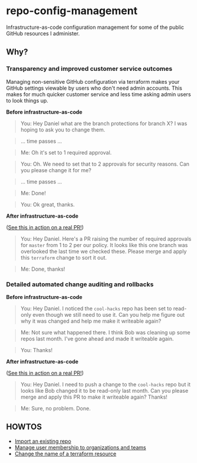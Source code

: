 # repo-config-management

Infrastructure-as-code configuration management for some of the public GitHub resources I administer.

## Why?

### Transparency and improved customer service outcomes

Managing non-sensitive GitHub configuration via terraform makes your GitHub settings viewable by users who don't need admin accounts. This makes for much quicker customer service and less time asking admin users to look things up.

**Before infrastructure-as-code**

> You: Hey Daniel what are the branch protections for branch X? I was hoping to ask you to change them.

> ... time passes ...

> Me: Oh it's set to 1 required approval.

> You: Oh. We need to set that to 2 approvals for security reasons. Can you please change it for me?

> ... time passes ...

> Me: Done!

> You: Ok great, thanks.

**After infrastructure-as-code**

([See this in action on a real PR!](https://github.com/dpritchett/repo-config-management/pull/1))

> You: Hey Daniel. Here's a PR raising the number of required approvals for `master` from 1 to 2 per our policy. It looks like this one branch was overlooked the last time we checked these. Please merge and apply this `terraform` change to sort it out.

> Me: Done, thanks!


### Detailed automated change auditing and rollbacks

**Before infrastructure-as-code**

> You: Hey Daniel. I noticed the `cool-hacks` repo has been set to read-only even though we still need to use it. Can you help me figure out why it was changed and help me make it writeable again?

> Me: Not sure what happened there. I think Bob was cleaning up some repos last month. I've gone ahead and made it writeable again.

> You: Thanks!

**After infrastructure-as-code**

([See this in action on a real PR!](https://github.com/dpritchett/repo-config-management/pull/2))

> You: Hey Daniel. I need to push a change to the `cool-hacks` repo but it looks like Bob changed it to be read-only last month. Can you please merge and apply this PR to make it writeable again? Thanks!

> Me: Sure, no problem. Done.


## HOWTOS

- [Import an existing repo](./doc/import-resource.md)
- [Manage user membership to organizations and teams](doc/manage-memberships.md)
- [Change the name of a terraform resource](doc/rename-tf-resource.md)

